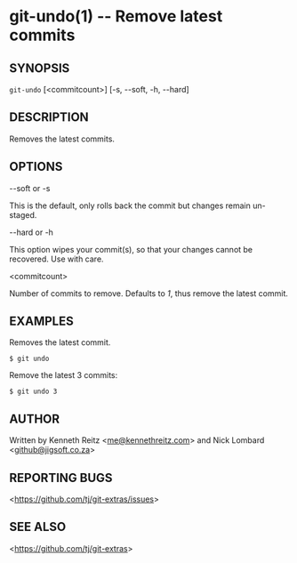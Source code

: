 git-undo(1) -- Remove latest commits
====================================

## SYNOPSIS

`git-undo` [&lt;commitcount&gt;] [-s, --soft, -h, --hard]

## DESCRIPTION

  Removes the latest commits.

## OPTIONS

  --soft or -s

  This is the default, only rolls back the commit but changes remain un-staged.

  --hard or -h

  This option wipes your commit(s), so that your changes cannot be recovered. Use with care.

  &lt;commitcount&gt;

  Number of commits to remove. Defaults to *1*, thus remove the latest commit.

## EXAMPLES

  Removes the latest commit.

    $ git undo

  Remove the latest 3 commits:

    $ git undo 3

## AUTHOR

Written by Kenneth Reitz &lt;<me@kennethreitz.com>&gt; and Nick Lombard &lt;<github@jigsoft.co.za>&gt;

## REPORTING BUGS

&lt;<https://github.com/tj/git-extras/issues>&gt;

## SEE ALSO

&lt;<https://github.com/tj/git-extras>&gt;
